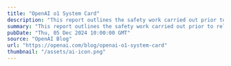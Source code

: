 ```yaml
---
title: "OpenAI o1 System Card"
description: "This report outlines the safety work carried out prior to releasing OpenAI o1 and o1-mini, including external red teaming and frontier risk evaluations according to our Preparedness Framework."
summary: "This report outlines the safety work carried out prior to releasing OpenAI o1 and o1-mini, including external red teaming and frontier risk evaluations according to our Preparedness Framework."
pubDate: "Thu, 05 Dec 2024 10:00:00 GMT"
source: "OpenAI Blog"
url: "https://openai.com/blog/openai-o1-system-card"
thumbnail: "/assets/ai-icon.png"
---
```


